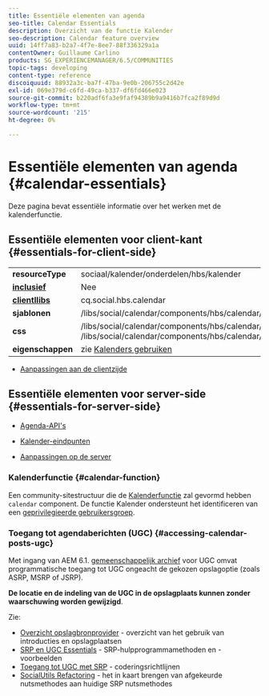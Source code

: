 ```yaml
---
title: Essentiële elementen van agenda
seo-title: Calendar Essentials
description: Overzicht van de functie Kalender
seo-description: Calendar feature overview
uuid: 14ff7a83-b2a7-4f7e-8ee7-88f336329a1a
contentOwner: Guillaume Carlino
products: SG_EXPERIENCEMANAGER/6.5/COMMUNITIES
topic-tags: developing
content-type: reference
discoiquuid: 88932a3c-ba7f-47ba-9e0b-206755c2d42e
exl-id: 069e379d-c6fd-49ca-b337-df6fd466e023
source-git-commit: b220adf6fa3e9faf94389b9a9416b7fca2f89d9d
workflow-type: tm+mt
source-wordcount: '215'
ht-degree: 0%

---
```


# Essentiële elementen van agenda {#calendar-essentials}

Deze pagina bevat essentiële informatie over het werken met de kalenderfunctie.

## Essentiële elementen voor client-kant {#essentials-for-client-side}

<table>
 <tbody>
  <tr>
   <td> <strong>resourceType</strong></td>
   <td>sociaal/kalender/onderdelen/hbs/kalender</td>
  </tr>
  <tr>
   <td> <a href="scf.md#add-or-include-a-communities-component"><strong>inclusief</strong></a></td>
   <td>Nee</td>
  </tr>
  <tr>
   <td> <a href="client-customize.md#clientlibs-for-scf"><strong>clientllibs</strong></a></td>
   <td>cq.social.hbs.calendar</td>
  </tr>
  <tr>
   <td> <strong>sjablonen</strong></td>
   <td>/libs/social/calendar/components/hbs/calendar/calendar.hbs</td>
   <td> </td>
  </tr>
  <tr>
   <td> <strong>css</strong></td>
   <td>/libs/social/calendar/components/hbs/calendar/clientlibs/css/calendar.css<br /> /libs/social/calendar/components/hbs/calendar/clientlibs/css/jqueryui.css</td>
  </tr>
  <tr>
   <td><strong> eigenschappen</strong></td>
   <td>zie <a href="calendar.md">Kalenders gebruiken</a></td>
  </tr>
 </tbody>
</table>

* [Aanpassingen aan de clientzijde](client-customize.md)

## Essentiële elementen voor server-side {#essentials-for-server-side}

* [Agenda-API&#39;s](https://helpx.adobe.com/experience-manager/6-5/sites/developing/using/reference-materials/javadoc/com/adobe/cq/social/calendar/client/api/package-summary.html)

* [Kalender-eindpunten](https://helpx.adobe.com/experience-manager/6-5/sites/developing/using/reference-materials/javadoc/com/adobe/cq/social/calendar/client/endpoints/package-summary.html)

* [Aanpassingen op de server](server-customize.md)

### Kalenderfunctie {#calendar-function}

Een community-sitestructuur die de [Kalenderfunctie](functions.md#calendar-function) zal gevormd hebben `calendar` component. De functie Kalender ondersteunt het identificeren van een [geprivilegieerde gebruikersgroep](users.md#privileged-members-group).

### Toegang tot agendaberichten (UGC) {#accessing-calendar-posts-ugc}

Met ingang van AEM 6.1. [gemeenschappelijk archief](working-with-srp.md) voor UGC omvat programmatische toegang tot UGC ongeacht de gekozen opslagoptie (zoals ASRP, MSRP of JSRP).

**De locatie en de indeling van de UGC in de opslagplaats kunnen zonder waarschuwing worden gewijzigd**.

Zie:

* [Overzicht opslagbronprovider](srp.md) - overzicht van het gebruik van introducties en opslagplaatsen
* [SRP en UGC Essentials](srp-and-ugc.md) - SRP-hulpprogrammamethoden en -voorbeelden
* [Toegang tot UGC met SRP](accessing-ugc-with-srp.md) - coderingsrichtlijnen
* [SocialUtils Refactoring](socialutils.md) - het in kaart brengen van afgekeurde nutsmethodes aan huidige SRP nutsmethodes
